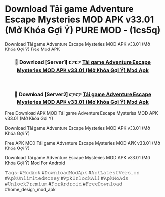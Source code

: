 # Download Tải game Adventure Escape Mysteries MOD APK v33.01 (Mở Khóa Gợi Ý) PURE MOD - (1cs5q)
Download Tải game Adventure Escape Mysteries MOD APK v33.01 (Mở Khóa Gợi Ý) Free Mod APK

<div align="center">
<h3>🔴 Download [Server1] 👉👉 <a href="https://apk-comot.site?title=Tải_game_Adventure_Escape_Mysteries_MOD_APK_v33.01_(Mở_Khóa_Gợi_Ý)">Tải game Adventure Escape Mysteries MOD APK v33.01 (Mở Khóa Gợi Ý) Mod Apk</a></h3><br>

<h3>🔴 Download [Server2] 👉👉 <a href="https://apk-comot.site?title=Tải_game_Adventure_Escape_Mysteries_MOD_APK_v33.01_(Mở_Khóa_Gợi_Ý)">Tải game Adventure Escape Mysteries MOD APK v33.01 (Mở Khóa Gợi Ý) Mod Apk</a></h3>
</div>


Free Download APK MOD Tải game Adventure Escape Mysteries MOD APK v33.01 (Mở Khóa Gợi Ý)

Download Tải game Adventure Escape Mysteries MOD APK v33.01 (Mở Khóa Gợi Ý) 

Free APK MOD Tải game Adventure Escape Mysteries MOD APK v33.01 (Mở Khóa Gợi Ý) 

Download Tải game Adventure Escape Mysteries MOD APK v33.01 (Mở Khóa Gợi Ý) Mod For Android

𝚃𝚊𝚐𝚜: #𝙼𝚘𝚍𝙰𝚙𝚔 #𝙳𝚘𝚠𝚗𝚕𝚘𝚊𝚍𝙼𝚘𝚍𝙰𝚙𝚔 #𝙰𝚙𝚔𝙻𝚊𝚝𝚎𝚜𝚝𝚅𝚎𝚛𝚜𝚒𝚘𝚗 #𝙰𝚙𝚔𝚄𝚗𝚕𝚒𝚖𝚒𝚝𝚎𝚍𝙼𝚘𝚗𝚎𝚢 #𝙰𝚙𝚔𝚄𝚗𝚕𝚘𝚌𝚔𝙰𝚕𝚕 #𝙰𝚙𝚔𝙽𝚘𝙰𝚍𝚜 #𝚄𝚗𝚕𝚘𝚌𝚔𝙿𝚛𝚎𝚖𝚒𝚞𝚖 #𝙵𝚘𝚛𝙰𝚗𝚍𝚛𝚘𝚒𝚍 #𝙵𝚛𝚎𝚎𝙳𝚘𝚠𝚗𝚕𝚘𝚊𝚍 #home_design_mod_apk